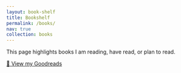 ```yaml
---
layout: book-shelf
title: Bookshelf
permalink: /books/
nav: true
collection: books
---
```


This page highlights books I am reading, have read, or plan to read.  

<p>
  <a href="https://www.goodreads.com/user/show/69583160" class="btn btn-primary" target="_blank">
    📖 View my Goodreads
  </a>
</p>
